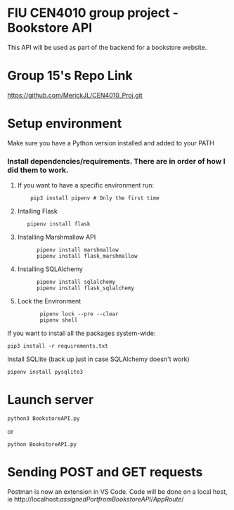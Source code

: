 # FIU CEN4010 group project - Bookstore API

This API will be used as part of the backend for a bookstore website.

# Group 15's Repo Link
https://github.com/MerickJL/CEN4010_Proj.git

# Setup environment

Make sure you have a Python version installed and added to your PATH

### Install dependencies/requirements. There are in order of how I did them to work.

1.  If you want to have a specific environment run:

            pip3 install pipenv # Only the first time

2.  Intalling Flask

           pipenv install flask

3.  Installing Marshmallow API

              pipenv install marshmallow
              pipenv install flask_marshmallow

4.  Installing SQLAlchemy

              pipenv install sqlalchemy
              pipenv install flask_sqlalchemy

5.  Lock the Environment

               pipenv lock --pre --clear
               pipenv shell

If you want to install all the packages system-wide:

    pip3 install -r requirements.txt

Install SQLlite (back up just in case SQLAlchemy doesn't work)

    pipenv install pysqlite3

# Launch server

    python3 BookstoreAPI.py

or

    python BookstoreAPI.py

# Sending POST and GET requests

Postman is now an extension in VS Code.
Code will be done on a local host, ie http://localhost:_assignedPortfromBookstoreAPI_/_AppRoute_/
